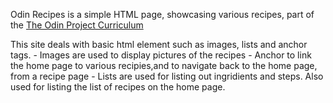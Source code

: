 Odin Recipes is a simple HTML page, showcasing various recipes, part of the [The Odin Project Curriculum](https://www.theodinproject.com/lessons/foundations-recipes) 

This site deals with basic html element such as images, lists and anchor tags. 
	- Images are used to display pictures of the recipes
 	- Anchor to link the home page to various recipies,and to navigate back to the home page, from a recipe page
    - Lists are used for listing out ingridients and steps. Also used for listing the list of recipes on the home page.
